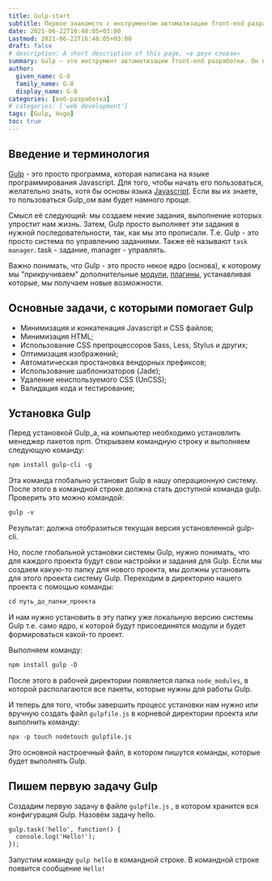 ```yaml
---
title: Gulp-start
subtitle: Первое знакомсто с инструментом автоматизации front-end разработки
date: 2021-06-22T16:48:05+03:00
Lastmod: 2021-06-22T16:48:05+03:00
draft: false
# description: A short description of this page, «в двух словах»
summary: Gulp – это инструмент автоматизации front-end разработки. Он поможет вам автоматизировать рутинные задачи и ускорит вашу работу.
author:
  given_name: G-8
  family_name: G-8
  display_name: G-8
categories: [веб-разработка]
# categories: ['web development']
tags: [Gulp, Hugo]
toc: true
---
```


## Введение и терминология
[Gulp](https://gulpjs.com) - это просто программа, которая написана на языке программирования Javascript. Для того, чтобы начать его пользоваться, желательно знать, хотя бы основы языка [Javascript](https://developer.mozilla.org/ru/docs/Learn/JavaScript/First_steps/What_is_JavaScript). Если вы их знаете, то пользоваться Gulp_ом вам будет намного проще.

Смысл её следующий: мы создаем некие задания, выполнение которых упростит нам жизнь. Затем, Gulp просто выполняет эти задания в нужной последовательности, так, как мы это прописали. Т.е. Gulp - это просто система по управлению заданиями. Также её называют `task manager`. task - задание, manager - управлять.

Важно понимать, что Gulp - это просто некое ядро (основа), к которому мы "прикручиваем" дополнительные [модули](https://encyclopedia.kaspersky.ru/glossary/module), [плагины](https://encyclopedia.kaspersky.ru/glossary/plugin), устанавливая которые, мы получаем новые возможности.

## Основные задачи, с которыми помогает Gulp
- Минимизация и конкатенация Javascript и CSS файлов;
- Минимизация HTML;
- Использование CSS препроцессоров Sass, Less, Stylus и других;
- Оптимизация изображений;
- Автоматическая простановка вендорных префиксов;
- Использование шаблонизаторов (Jade);
- Удаление неиспользуемого CSS (UnCSS);
- Валидация кода и тестирование;

## Установка Gulp
Перед установкой Gulp_а, на  компьютер необходимо установлить менеджер пакетов npm.
Открываем командную строку и выполняем следующую команду:
```html
npm install gulp-cli -g
```
Эта команда глобально установит Gulp в нашу операционную систему. После этого в командной строке должна стать доступной команда gulp.
Проверить это можно командой:
```html
gulp -v
```
Результат: должна отобразиться текущая версия установленной gulp-cli.

Но, после глобальной установки системы Gulp, нужно понимать, что для каждого проекта будут свои настройки и задания для Gulp.
Если мы создаем какую-то папку для нового проекта, мы должны установить для этого проекта систему Gulp.
Переходим в директорию нашего проекта с помощью команды:
```html
cd путь_до_папки_проекта
```

И нам нужно установить в эту папку уже локальную версию системы Gulp т.е. само ядро, к которой будут присоединятся модули и будет формироваться какой-то проект.

Выполняем команду:
```html
npm install gulp -D
```
После этого в рабочей директории появляется папка `node_modules`, в которой располагаются все пакеты, которые нужны для работы Gulp.

И теперь для того, чтобы завершить процесс установки нам нужно или вручную создать файл `gulpfile.js` в корневой директории проекта или выполнить команду:
```html
npx -p touch nodetouch gulpfile.js
```
Это основной настроечный файл, в котором пишутся команды, которые будет выполнять Gulp.

## Пишем первую задачу Gulp
Создадим первую задачу в файле `gulpfile.js` , в котором хранится вся конфигурация Gulp. Назовём задачу hello.
```html
gulp.task('hello', function() {
  console.log('Hello!');
});
```
Запустим команду `gulp hello` в командной строке.
В командной строке появится сообщение `Hello!`
